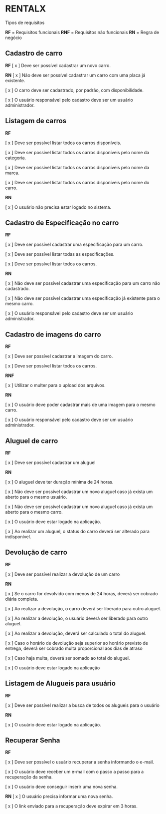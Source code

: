 # RENTALX

Tipos de requisitos

**RF** = Requisitos funcionais
**RNF** = Requisitos não funcionais
**RN** = Regra de negócio

## Cadastro de carro
**RF**
[ x ] Deve ser possível cadastrar um novo carro.

**RN**
[ x ] Não deve ser possível cadastrar um carro com uma placa já existente.

[ x ] O carro deve ser cadastrado, por padrão, com disponibilidade.

[ x ] O usuário responsável pelo cadastro deve ser um usuário administrador.

## Listagem de carros
**RF**

[ x ] Deve ser possível listar todos os carros disponíveis.

[ x ] Deve ser possível listar todos os carros disponíveis pelo nome da categoria.

[ x ] Deve ser possível listar todos os carros disponíveis pelo nome da marca.

[ x ] Deve ser possível listar todos os carros disponíveis pelo nome do carro.

**RN**

[ x ] O usuário não precisa estar logado no sistema.

## Cadastro de Especificação no carro
**RF**

[ x ] Deve ser possível cadastrar uma especificação para um carro.

[ x ] Deve ser possível listar todas as especificações.

[ x ] Deve ser possível listar todos os carros.

**RN**

[ x ] Não deve ser possível cadastrar uma especificação para um carro não cadastrado.

[ x ] Não deve ser possível cadastrar uma especificação já existente para o mesmo carro.

[ x ] O usuário responsável pelo cadastro deve ser um usuário administrador.

## Cadastro de imagens do carro
**RF**

[ x ] Deve ser possível cadastrar a imagem do carro.

[ x ] Deve ser possível listar todos os carros.

**RNF**

[ x ] Utilizar o multer para o upload dos arquivos.

**RN**

[ x ] O usuário deve poder cadastrar mais de uma imagem para o mesmo carro.

[ x ] O usuário responsável pelo cadastro deve ser um usuário administrador.

## Aluguel de carro
**RF**

[ x ] Deve ser possível cadastrar um aluguel

**RN**

[ x ] O aluguel deve ter duração mínima de 24 horas.

[ x ] Não deve ser possível cadastrar um novo aluguel caso já exista um aberto para o mesmo usuário.

[ x ] Não deve ser possível cadastrar um novo aluguel caso já exista um aberto para o mesmo carro.

[ x ] O usuário deve estar logado na aplicação.

[ x ] Ao realizar um aluguel, o status do carro deverá ser alterado para indisponível.

## Devolução de carro
**RF**

[ x ] Deve ser possível realizar a devolução de um carro

**RN**

[ x ] Se o carro for devolvido com menos de 24 horas, deverá ser cobrado diária completa.

[ x ] Ao realizar a devolução, o carro deverá ser liberado para outro aluguel.

[ x ] Ao realizar a devolução, o usuário deverá ser liberado para outro aluguel.

[ x ] Ao realizar a devolução, deverá ser calculado o total do aluguel.

[ x ] Caso o horário de devolução seja superior ao horário previsto de entrega, deverá ser cobrado multa proporcional aos dias de atraso

[ x ] Caso haja multa, deverá ser somado ao total do aluguel.

[ x ] O usuário deve estar logado na aplicação

## Listagem de Alugueis para usuário
**RF**

[ x ] Deve ser possível realizar a busca de todos os alugueis para o usuário


**RN**

[ x ] O usuário deve estar logado na aplicação.

## Recuperar Senha
**RF**

[ x ] Deve ser possível o usuário recuperar a senha informando o e-mail.

[ x ] O usuário deve receber um e-mail com o passo a passo para a recuperação da senha.

[ x ] O usuário deve conseguir inserir uma nova senha.

**RN**
[ x ] O usuário precisa informar uma nova senha.

[ x ] O link enviado para a recuperação deve expirar em 3 horas.
